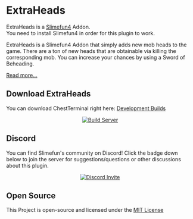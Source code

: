 # ExtraHeads
ExtraHeads is a [Slimefun4](https://github.com/TheBusyBiscuit/Slimefun4/) Addon.<br>
You need to install Slimefun4 in order for this plugin to work.

ExtraHeads is a Slimefun4 Addon that simply adds new mob heads to the game.
There are a ton of new heads that are obtainable via killing the corresponding mob.
You can increase your chances by using a Sword of Beheading.

[Read more...](https://github.com/TheBusyBiscuit/Slimefun4/wiki/ExtraHeads)

## Download ExtraHeads
You can download ChestTerminal right here: [Development Builds](https://thebusybiscuit.github.io/builds/TheBusyBiscuit/ExtraHeads/master/)

<p align="center">
  <a href="https://thebusybiscuit.github.io/builds/TheBusyBiscuit/ExtraHeads/master/">
    <img src="https://thebusybiscuit.github.io/builds/TheBusyBiscuit/ExtraHeads/master/badge.svg" alt="Build Server"/>
  </a>
</p>

## Discord
You can find Slimefun's community on Discord!
Click the badge down below to join the server for suggestions/questions or other discussions about this plugin.
<p align="center">
  <a href="https://discord.gg/fsD4Bkh">
    <img src="https://img.shields.io/discord/565557184348422174?color=7289DA&label=Discord&style=for-the-badge" alt="Discord Invite"/>
  </a>
</p>

## Open Source
This Project is open-source and licensed under the [MIT License](https://github.com/TheBusyBiscuit/ExtraHeads/blob/master/LICENSE)
